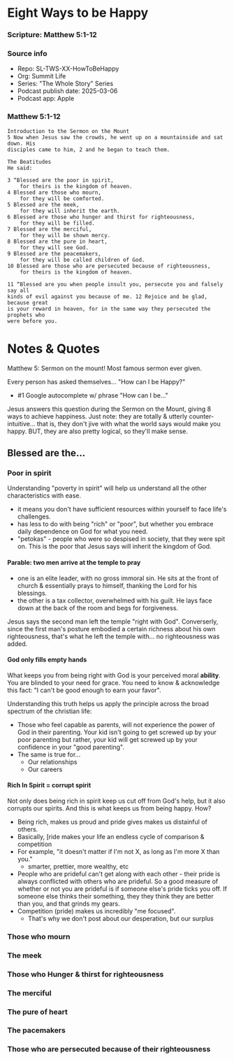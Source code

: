 
# Eight Ways to be Happy
### Scripture: Matthew 5:1-12

### Source info

- Repo: SL-TWS-XX-HowToBeHappy
- Org: Summit Life
- Series: "The Whole Story" Series
- Podcast publish date: 2025-03-06
- Podcast app: Apple

<!-- Comment -->
### Matthew 5:1-12
```
Introduction to the Sermon on the Mount
5 Now when Jesus saw the crowds, he went up on a mountainside and sat down. His
disciples came to him, 2 and he began to teach them.

The Beatitudes
He said:

3 “Blessed are the poor in spirit,
    for theirs is the kingdom of heaven.
4 Blessed are those who mourn,
    for they will be comforted.
5 Blessed are the meek,
    for they will inherit the earth.
6 Blessed are those who hunger and thirst for righteousness,
    for they will be filled.
7 Blessed are the merciful,
    for they will be shown mercy.
8 Blessed are the pure in heart,
    for they will see God.
9 Blessed are the peacemakers,
    for they will be called children of God.
10 Blessed are those who are persecuted because of righteousness,
    for theirs is the kingdom of heaven.

11 “Blessed are you when people insult you, persecute you and falsely say all
kinds of evil against you because of me. 12 Rejoice and be glad, because great
is your reward in heaven, for in the same way they persecuted the prophets who
were before you.
```

# Notes & Quotes

Matthew 5: Sermon on the mount! Most famous sermon ever given.

Every person has asked themselves... "How can I be Happy?"
- #1 Google autocomplete w/ phrase "How can I be..."

Jesus answers this question during the Sermon on the Mount, giving 8 ways to
achieve happiness. Just note: they are totally & utterly counter-intuitive...
that is, they don't jive with what the world says would make you happy. BUT,
they are also pretty logical, so they'll make sense.

## Blessed are the...

### Poor in spirit

Understanding "poverty in spirit" will help us understand all the other
characteristics with ease.

- it means you don't have sufficient resources within yourself to face 
  life's challenges.
- has less to do with being "rich" or "poor", but whether you embrace daily
  dependence on God for what you need.
- "petokas" - people who were so despised in society, that they were spit on. 
  This is the poor that Jesus says will inherit the kingdom of God.

#### Parable: two men arrive at the temple to pray

- one is an elite leader, with no gross immoral sin. He sits at the front of 
  church & essentially prays to himself, thanking the Lord for his blessings.
- the other is a tax collector, overwhelmed with his guilt. He lays face down at
  the back of the room and begs for forgiveness.

Jesus says the second man left the temple "right with God". Converserly, since
the first man's posture embodied a certain richness about his own righteousness,
that's what he left the temple with... no righteousness was added.

#### God only fills empty hands

What keeps you from being right with God is your perceived moral **ability**. You
are blinded to your need for grace. You need to know & acknowledge this fact:
"I can't be good enough to earn your favor".

Understanding this truth helps us apply the principle across the broad spectrum
of the christian life:
- Those who feel capable as parents, will not experience the power of God in
  their parenting. Your kid isn't going to get screwed up by your poor
  parenting but rather, your kid will get screwed up by your confidence in 
  your "good parenting".
- The same is true for...
    - Our relationships
    - Our careers

#### Rich In Spirit = corrupt spirit

Not only does being rich in spirit keep us cut off from God's help, but it also 
corrupts our spirits. And this is what keeps us from being happy. How?
- Being rich, makes us proud and pride gives makes us distainful of others.
- Basically, [ride makes your life an endless cycle of comparison & competition
- For example, "it doesn't matter if I'm not X, as long as I'm more X than you."
    - smarter, prettier, more wealthy, etc
- People who are prideful can't get along with each other - their pride is
  always conflicted with others who are prideful. So a good measure of whether
  or not you are prideful is if someone else's pride ticks you off. If someone
  else thinks their something, they they think they are better than you, and
  that grinds my gears.
- Competition (pride) makes us incredibly "me focused".
  - That's why we don't post about our desperation, but our surplus

### Those who mourn

### The meek

### Those who Hunger & thirst for righteousness

### The merciful

### The pure of heart

### The pacemakers

### Those who are persecuted because of their righteousness


